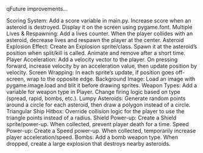 qFuture improvements...

Scoring System: Add a score variable in main.py. Increase score when an asteroid is destroyed. Display it on the screen using pygame.font.
Multiple Lives & Respawning: Add a lives counter. When the player collides with an asteroid, decrease lives and respawn the player at the center.
Asteroid Explosion Effect: Create an Explosion sprite/class. Spawn it at the asteroid’s position when split/kill is called. Animate and remove after a short time.
Player Acceleration: Add a velocity vector to the player. On pressing forward, increase velocity by an acceleration value, then update position by velocity.
Screen Wrapping: In each sprite’s update, if position goes off-screen, wrap to the opposite edge.
Background Image: Load an image with pygame.image.load and blit it before drawing sprites.
Weapon Types: Add a variable for weapon type in Player. Change firing logic based on type (spread, rapid, bombs, etc.).
Lumpy Asteroids: Generate random points around a circle for each asteroid, then draw a polygon instead of a circle.
Triangular Ship Hitbox: Override collision logic for the player to use the triangle points instead of a radius.
Shield Power-up: Create a Shield sprite/power-up. When collected, prevent player death for a time.
Speed Power-up: Create a Speed power-up. When collected, temporarily increase player acceleration/speed.
Bombs: Add a bomb weapon type. When dropped, create a large explosion that destroys nearby asteroids.